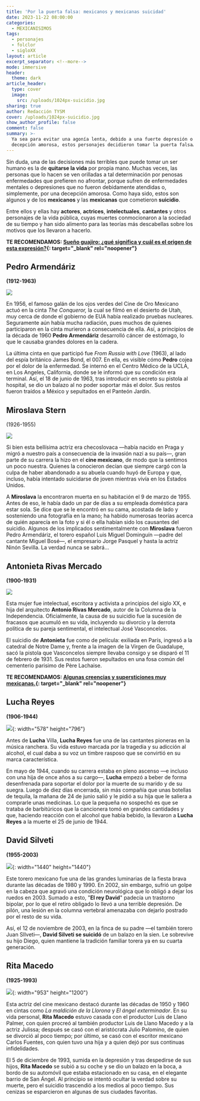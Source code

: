 ```yaml
---
title: 'Por la puerta falsa: mexicanos y mexicanas suicidad'
date: 2023-11-22 08:00:00
categories:
  - MEXICANISIMOS
tags:
  - personajes
  - folclor
  - sigloXX
layout: article
excerpt_separator: <!--more-->
mode: immersive
header:
  theme: dark
article_header:
  type: cover
  image:
    src: /uploads/1024px-suicidio.jpg
sharing: true
author: Redacción TYSM
cover: /uploads/1024px-suicidio.jpg
show_author_profile: false
comment: false
summary: >-
  Ya sea para evitar una agonía lenta, debido a una fuerte depresión o por una
  decepción amorosa, estos personajes decidieron tomar la puerta falsa…
---
```

Sin duda, una de las decisiones más terribles que puede tomar un ser humano es la de **quitarse la vida** por propia mano. Muchas veces, las personas que lo hacen se ven orilladas a tal determinación por penosas enfermedades que prefieren no afrontar, porque sufren de enfermedades mentales o depresiones que no fueron debidamente atendidas o, simplemente, por una decepción amorosa. Como haya sido, estos son algunos y de los **mexicanos** y las **mexicanas** que cometieron **suicidio**.

Entre ellos y ellas hay **actores**, **actrices**, **intelectuales**, **cantantes** y otros personajes de la vida pública, cuyas muertes conmocionaron a la sociedad de su tiempo y han sido alimento para las teorías más descabellas sobre los motivos que los llevaron a hacerlo.

**TE RECOMENDAMOS:&nbsp;[Sueño guajiro: ¿qué significa y cuál es el origen de esta expresión?](https://blog.tonoysumariachi.com/mexicanisimos/2023/03/27/sueno-guajiro-que-significa-y-cual-es-el-origen-de-esta-expresion.html){: target="_blank" rel="noopener"}**

## Pedro Armendáriz

**(1912-1963)**

![](https://upload.wikimedia.org/wikipedia/commons/2/26/Publicity_photo_of_Pedro_Armend%C3%A1riz_in_3_Godfathers_%281948%29.jpg)

En 1956, el famoso galán de los ojos verdes del Cine de Oro Mexicano actuó en la cinta *The Conqueror,* la cual se filmó en el desierto de Utah, muy cerca de donde el gobierno de EUA había realizado pruebas nucleares. Seguramente aún había mucha radiación, pues muchos de quienes participaron en la cinta murieron a consecuencia de ella. Así, a principios de la década de 1960 **Pedro Armendáriz** desarrolló cáncer de estómago, lo que le causaba grandes dolores en la cadera.&nbsp;

La última cinta en que participó fue *From Russia with Love* (1963), al lado del espía británico James Bond, el 007. En ella, es visible cómo **Pedro** cojea por el dolor de la enfermedad. Se internó en el Centro Médico de la UCLA, en Los Angeles, California, donde se le informó que su condición era terminal. Así, el 18 de junio de 1963, tras introducir en secreto su pistola al hospital, se dio un balazo al no poder soportar más el dolor. Sus restos fueron traídos a México y sepultados en el Panteón Jardín.

## Miroslava Stern

(1926-1955)

![](https://upload.wikimedia.org/wikipedia/commons/9/9b/Miroslava_Stern_in_Sunday_Mirror_1951_%28cropped%29.jpg)

Si bien esta bellísima actriz era checoslovaca —había nacido en Praga y migró a nuestro país a consecuencia de la invasión nazi a su país—, gran parte de su carrera la hizo en el **cine mexicano**, de modo que la sentimos un poco nuestra. Quienes la conocieron decían que siempre cargó con la culpa de haber abandonado a su abuela cuando huyó de Europa y que, incluso, había intentado suicidarse de joven mientras vivía en los Estados Unidos.

A **Miroslava** la encontraron muerta en su habitación el 9 de marzo de 1955. Antes de eso, le había dado un par de días a su empleada doméstica para estar sola. Se dice que se le encontró en su cama, acostada de lado y sosteniendo una fotografía en la mano; ha habido numerosas teorías acerca de quién aparecía en la foto y si él o ella habían sido los causantes del suicidio. Algunos de los implicados sentimentalmente con **Miroslava** fueron Pedro Armendáriz, el torero español Luis Miguel Dominguín —padre del cantante Miguel Bosé—, el empresario Jorge Pasquel y hasta la actriz Ninón Sevilla. La verdad nunca se sabrá…

## Antonieta Rivas Mercado

**(1900-1931)**

![](https://upload.wikimedia.org/wikipedia/commons/9/9d/Antonieta_Rivas_Mercado_retrato.jpg)

Esta mujer fue intelectual, escritora y activista a principios del siglo XX, e hija del arquitecto **Antonio Rivas Mercado**, autor de la Columna de la Independencia. Oficialmente, la causa de su suicidio fue la sucesión de fracasos que acumuló en su vida, incluyendo su divorcio y la derrota política de su pareja sentimental, el intelectual José Vasconcelos.&nbsp;

El suicidio de **Antonieta** fue como de película: exiliada en París, ingresó a la catedral de Notre Dame y, frente a la imagen de la Virgen de Guadalupe, sacó la pistola que Vasconcelos siempre llevaba consigo y se disparó el 11 de febrero de 1931. Sus restos fueron sepultados en una fosa común del cementerio parisimo de Père Lachaise.

**TE RECOMENDAMOS: [Algunas creencias y supersticiones muy mexicanas.](https://blog.tonoysumariachi.com/mexicanisimos/2022/09/13/algunas-creencias-y-supersticiones-muy-mexicanas.html){: target="_blank" rel="noopener"}**

## Lucha Reyes

**(1906-1944)**

![](/uploads/luchareyes.jpg){: width="578" height="796"}

Antes de **Lucha** Villa, **Lucha Reyes** fue una de las cantantes pioneras en la música ranchera. Su vida estuvo marcada por la tragedia y su adicción al alcohol, el cual daba a su voz un timbre rasposo que se convirtió en su marca característica.&nbsp;

En mayo de 1944, cuando su carrera estaba en pleno ascenso —e incluso con una hija de once años a su cargo—, **Lucha** empezó a beber de forma desenfrenada para soportar el dolor por la muerte de su marido y de su suegra. Luego de diez días encerrada, sin más compañía que unas botellas de tequila, la mañana de 24 de junio salió y le pidió a su hija que le saliera a comprarle unas medicinas. Lo que la pequeña no sospechó es que se trataba de barbitúricos que la cancionera tomó en grandes cantidades y que, haciendo reacción con el alcohol que había bebido, la llevaron a **Lucha Reyes** a la muerte el 25 de junio de 1944.

## David Silveti

**(1955-2003)**

![](/uploads/davidsilveti.jpeg){: width="1440" height="1440"}

Este torero mexicano fue una de las grandes luminarias de la fiesta brava durante las décadas de 1980 y 1990. En 2002, sin embargo, sufrió un golpe en la cabeza que agravó una condición neurológica que lo obligó a dejar los ruedos en 2003. Sumado a esto, "**El rey David**" padecía un trastorno bipolar, por lo que el retiro obligado lo llevó a una terrible depresión. De pilón, una lesión en la columna vertebral amenazaba con dejarlo postrado por el resto de su vida.

Así, el 12 de noviembre de 2003, en la finca de su padre —el también torero Juan SIlveti—, **David Silveti se suicidó** de un balazo en la sien. Le sobrevive su hijo Diego, quien mantiene la tradición familiar torera ya en su cuarta generación.

## Rita Macedo

**(1925-1993)**

![](/uploads/ritamacedo.jpeg){: width="953" height="1200"}

Esta actriz del cine mexicano destacó durante las décadas de 1950 y 1960 en cintas como *La maldición de la Llorona* y *El ángel exterminador*. En su vida personal, **Rita Macedo** estuvo casada con el productor Luis de Llano Palmer, con quien procreó al también productor Luis de Llano Macedo y a la actriz Julissa; después se casó con el aristócrata Julio Palomino, de quien se divorció al poco tiempo; por último, se casó con el escritor mexicano Carlos Fuentes, con quien tuvo una hija y a quien dejó por sus continuas infidelidades.

El 5 de diciembre de 1993, sumida en la depresión y tras despedirse de sus hijos, **Rita Macedo** se subió a su coche y se dio un balazo en la boca, a bordo de su automóvil que estaba estacionado en su casa, en el elegante barrio de San Ángel. Al principio se intentó ocultar la verdad sobre su muerte, pero el suicidio trascendió a los medios al poco tiempo. Sus cenizas se esparcieron en algunas de sus ciudades favoritas.